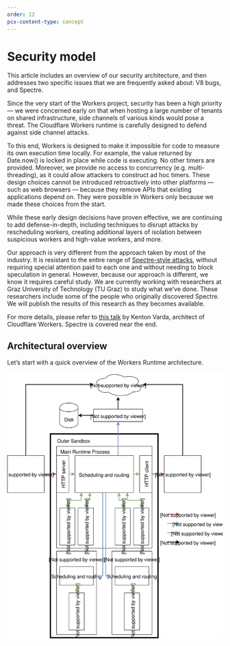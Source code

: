 ```yaml
---
order: 12
pcx-content-type: concept
---
```


# Security model

This article includes an overview of our security architecture, and then addresses two specific issues that we are frequently asked about: V8 bugs, and Spectre.

Since the very start of the Workers project, security has been a high priority — we were concerned early on that when hosting a large number of tenants on shared infrastructure, side channels of various kinds would pose a threat. The Cloudflare Workers runtime is carefully designed to defend against side channel attacks.

To this end, Workers is designed to make it impossible for code to measure its own execution time locally. For example, the value returned by Date.now() is locked in place while code is executing. No other timers are provided. Moreover, we provide no access to concurrency (e.g. multi-threading), as it could allow attackers to construct ad hoc timers. These design choices cannot be introduced retroactively into other platforms — such as web browsers — because they remove APIs that existing applications depend on. They were possible in Workers only because we made these choices from the start.

While these early design decisions have proven effective, we are continuing to add defense-in-depth, including techniques to disrupt attacks by rescheduling workers, creating additional layers of isolation between suspicious workers and high-value workers, and more.

Our approach is very different from the approach taken by most of the industry. It is resistant to the entire range of [Spectre-style attacks](https://www.cloudflare.com/learning/security/threats/meltdown-spectre/), without requiring special attention paid to each one and without needing to block speculation in general. However, because our approach is different, we know it requires careful study. We are currently working with researchers at Graz University of Technology (TU Graz) to study what we’ve done. These researchers include some of the people who originally discovered Spectre. We will publish the results of this research as they becomes available.

For more details, please refer to [this talk](https://www.infoq.com/presentations/cloudflare-v8) by Kenton Varda, architect of Cloudflare Workers. Spectre is covered near the end.

## Architectural overview

Let’s start with a quick overview of the Workers Runtime architecture.

<div className="security-page-workers-architecture-diagram">

![Workers architecture diagram](./media/Workers-architecture.svg)

</div>
<style dangerouslySetInnerHTML={{__html: `
  [theme="dark"] .security-page-workers-architecture-diagram {
    filter: invert(1);
    -webkit-filter: invert(1);
  }
`}}/>

There are two fundamental parts of designing a code sandbox: secure isolation and API design.

### Isolation

First, we need to create an execution environment where code can’t access anything it’s not supposed to.

For this, our primary tool is V8, the JavaScript engine developed by Google for use in Chrome. V8 executes code inside “isolates”, which prevent that code from accessing memory outside the isolate — even within the same process. Importantly, this means we can run many isolates within a single process. This is essential for an edge compute platform like Workers where we must host many thousands of guest apps on every machine, and rapidly switch between these guests thousands of times per second with minimal overhead. If we had to run a separate process for every guest, the number of tenants we could support would be drastically reduced, and we’d have to limit edge compute to a small number of big enterprise customers who could pay a lot of money. With isolate technology, we can make edge compute available to everyone.

Sometimes, though, we do decide to schedule a worker in its own private process. We do this if it uses certain features that we feel need an extra layer of isolation. For example, when a developer uses the devtools debugger to inspect their worker, we run that worker in a separate process. This is because historically, in the browser, the inspector protocol has only been usable by the browser’s trusted operator, and therefore has not received as much security scrutiny as the rest of V8. In order to hedge against the increased risk of bugs in the inspector protocol, we move inspected workers into a separate process with a process-level sandbox. We also use process isolation as an extra defense against Spectre, which I’ll describe later in this post.

Additionally, even for isolates that run in a shared process with other isolates, we run multiple instances of the whole runtime on each machine, which we call “cordons”. Workers are distributed among cordons by assigning each worker a level of trust and separating low-trusted workers from those we trust more highly. As one example of this in operation: a customer who signs up for our free plan will not be scheduled in the same process as an enterprise customer. This provides some defense-in-depth in the case a zero-day security vulnerability is found in V8. But I’ll talk more about V8 bugs, and how we address them, later in this post.

At the whole-process level, we apply another layer of sandboxing for defense in depth. The “layer 2” sandbox uses Linux namespaces and seccomp to prohibit all access to the filesystem and network. Namespaces and seccomp are commonly used to implement containers. However, our use of these technologies is much stricter than what is usually possible in container engines, because we configure namespaces and seccomp after the process has started (but before any isolates have been loaded). This means, for example, we can (and do) use a totally empty filesystem (mount namespace) and use seccomp to block absolutely all filesystem-related system calls. Container engines can’t normally prohibit all filesystem access because doing so would make it impossible to use `exec()` to start the guest program from disk; in our case, our guest programs are not native binaries, and the Workers runtime itself has already finished loading before we block filesystem access.

The layer 2 sandbox also totally prohibits network access. Instead, the process is limited to communicating only over local Unix domain sockets, to talk to other processes on the same system. Any communication to the outside world must be mediated by some other local process outside the sandbox.

One such process in particular, which we call the “supervisor”, is responsible for fetching worker code and configuration from disk or from other internal services. The supervisor ensures that the sandbox process cannot read any configuration except that which is relevant to the workers that it should be running.

For example, when the sandbox process receives a request for a worker it hasn’t seen before, that request includes the encryption key for that worker’s code (including attached secrets). The sandbox can then pass that key to the supervisor in order to request the code. The sandbox cannot request any worker for which it has not received the appropriate key. It cannot enumerate known workers. It also cannot request configuration it doesn’t need; for example, it cannot request the TLS key used for HTTPS traffic to the worker.

Aside from reading configuration, the other reason for the sandbox to talk to other processes on the system is to implement APIs exposed to Workers. Which brings us to API design.

### API design

There is a saying: “If a tree falls in the forest, but no one is there to hear it, does it make a sound?” We have a related saying: “If a Worker executes in a fully-isolated environment in which it is totally prevented from communicating with the outside world, does it actually run?”

Complete code isolation is, in fact, useless. In order for Workers to do anything useful, they have to be allowed to communicate with users. At the very least, a Worker needs to be able to receive requests and respond to them. It would also be nice if it could send requests to the world, safely. For that, we need APIs.

In the context of sandboxing, API design takes on a new level of responsibility. Our APIs define exactly what a Worker can and cannot do. We must be very careful to design each API so that it can only express operations which we want to allow, and no more. For example, we want to allow Workers to make and receive HTTP requests, while we do not want them to be able to access the local filesystem or internal network services.

Let’s dig into the easier example first. Currently, Workers does not allow any access to the local filesystem. Therefore, we do not expose a filesystem API at all. No API means no access.

But, imagine if we did want to support local filesystem access in the future. How would we do that? We obviously wouldn’t want Workers to see the whole filesystem. Imagine, though, that we wanted each Worker to have its own private directory on the filesystem where it can store whatever it wants.

To do this, we would use a design based on [capability-based security](https://en.wikipedia.org/wiki/Capability-based_security). Capabilities are a big topic, but in this case, what it would mean is that we would give the worker an object of type `Directory`, representing a directory on the filesystem. This object would have an API that allows creating and opening files and subdirectories, but does not permit traversing “up” the tree to the parent directory. Effectively, each worker would see its private `Directory` as if it were the root of their own filesystem.

How would such an API be implemented? As described above, the sandbox process cannot access the real filesystem, and we’d prefer to keep it that way. Instead, file access would be mediated by the supervisor process. The sandbox talks to the supervisor using [Cap’n Proto RPC](https://capnproto.org/rpc.html), a capability-based RPC protocol. (Cap’n Proto is an open source project currently maintained by the Cloudflare Workers team.) This protocol makes it very easy to implement capability-based APIs, so that we can strictly limit the sandbox to accessing only the files that belong to the Workers it is running.

Now what about network access? Today, Workers are allowed to talk to the rest of the world only via HTTP — both incoming and outgoing. There is no API for other forms of network access, therefore it is prohibited (though we plan to support other protocols in the future).

As mentioned before, the sandbox process cannot connect directly to the network. Instead, all outbound HTTP requests are sent over a Unix domain socket to a local proxy service. That service implements restrictions on the request. For example, it verifies that the request is either addressed to a public Internet service, or to the Worker’s zone’s own origin server, not to internal services that might be visible on the local machine or network. It also adds a header to every request identifying the worker from which it originates, so that abusive requests can be traced and blocked. Once everything is in order, the request is sent on to our HTTP caching layer, and then out to the Internet.

Similarly, inbound HTTP requests do not go directly to the Workers Runtime. They are first received by an inbound proxy service. That service is responsible for TLS termination (the Workers Runtime never sees TLS keys), as well as identifying the correct Worker script to run for a particular request URL. Once everything is in order, the request is passed over a Unix domain socket to the sandbox process.

## V8 bugs and the “patch gap”

Every non-trivial piece of software has bugs, and sandboxing technologies are no exception. Virtual machines have bugs, containers have bugs, and yes, isolates (which we use) also have bugs. We can’t live life pretending that no further bugs will ever be discovered; instead, we must assume they will and plan accordingly.

We rely heavily on isolation provided by V8, the JavaScript engine built by Google for use in Chrome. This has good sides and bad sides. On one hand, V8 is an extraordinarily complicated piece of technology, creating a wider “attack surface” than virtual machines. More complexity means more opportunities for something to go wrong. On the bright side, though, an extraordinary amount of effort goes into finding and fixing V8 bugs, owing to its position as arguably the most popular sandboxing technology in the world. Google regularly pays out 5-figure bounties to anyone finding a V8 sandbox escape. Google also operates fuzzing infrastructure that automatically finds bugs faster than most humans can. Google’s investment does a lot to minimize the danger of V8 “zero-days” — bugs that are found by the bad guys and not known to Google.

But, what happens after a bug is found and reported by the good guys? V8 is open source, so fixes for security bugs are developed in the open and released to everyone at the same time — good guys and bad guys. It’s important that any patch be rolled out to production as fast as possible, before the bad guys can develop an exploit.

The time between publishing the fix and deploying it is known as the “patch gap”. Earlier this year, [Google announced that Chrome’s patch gap had been reduced from 33 days to 15 days](https://www.zdnet.com/article/google-cuts-chrome-patch-gap-in-half-from-33-to-15-days/).

Fortunately, we have an advantage here, in that we directly control the machines on which our system runs. We have automated almost our entire build and release process, so the moment a V8 patch is published, our systems automatically build a new release of the Workers Runtime and, after one-click sign-off from the necessary (human) reviewers, automatically push that release out to production.

As a result, our patch gap is now under 24 hours. A patch published by V8’s team in Munich during their work day will usually be in production before the end of our work day in the US.

## Spectre: Introduction

![Spectre-vulnerability-@2x](./media/Spectre-vulnerability-@2x.png)
We get a lot of questions about Spectre. The V8 team at Google has stated in no uncertain terms that [V8 itself cannot defend against Spectre](https://arxiv.org/abs/1902.05178). Since Workers relies on V8 for sandboxing, many have asked if that leaves Workers vulnerable. However, we do not need to depend on V8 for this; the Workers environment presents many alternative approaches to mitigating Spectre.

Spectre is complicated and nuanced, and there’s no way we can cover everything there is to know about it or how Workers addresses it in a single article. But, hopefully we can clear up some of the confusion and concern.

### What is it?

Spectre is a class of attacks in which a malicious program can trick the CPU into “speculatively” performing computation using data that the program is not supposed to have access to. The CPU eventually realizes the problem and does not allow the program to see the results of the speculative computation. However, the program may be able to derive bits of the secret data by looking at subtle side effects of the computation, such as the effects on cache.

[For more background about Spectre, check out our Learning Center page on the topic.](https://www.cloudflare.com/learning/security/threats/meltdown-spectre/)

### Why does it matter for Workers?

Spectre encompasses a wide variety of vulnerabilities present in modern CPUs. The specific vulnerabilities vary by architecture and model, and it is likely that many vulnerabilities exist which haven’t yet been discovered.

These vulnerabilities are a problem for every cloud compute platform. Any time you have more than one tenant running code on the same machine, Spectre attacks come into play. However, the “closer together” the tenants are, the more difficult it can be to mitigate specific vulnerabilities. Many of the known issues can be mitigated at the kernel level (protecting processes from each other) or at the hypervisor level (protecting VMs), often with the help of CPU microcode updates and various tricks (many of which, unfortunately, come with serious performance impact).

In Cloudflare Workers, we isolate tenants from each other using V8 isolates — not processes nor VMs. This means that we cannot necessarily rely on OS or hypervisor patches to “solve” Spectre for us. We need our own strategy.

### Why not use process isolation?

Cloudflare Workers is designed to run your code in every single Cloudflare location, of which there are currently 200 worldwide and growing.

We wanted Workers to be a platform that is accessible to everyone — not just big enterprise customers who can pay megabucks for it. We need to handle a huge number of tenants, where many tenants get very little traffic.

Combine these two points, and things get tricky.

A typical, non-edge serverless provider could handle a low-traffic tenant by sending all of that tenant’s traffic to a single machine, so that only one copy of the application needs to be loaded. If the machine can handle, say, a dozen tenants, that’s plenty. That machine can be hosted in a mega-datacenter with literally millions of machines, achieving economies of scale. However, this centralization incurs latency and worldwide bandwidth costs when the users don’t happen to be nearby.

With Workers, on the other hand, every tenant, regardless of traffic level, currently runs in every Cloudflare location. And in our quest to get as close to the end user as possible, we sometimes choose locations that only have space for a limited number of machines. The net result is that we need to be able to host thousands of active tenants per machine, with the ability to rapidly spin up inactive ones on-demand. That means that each guest cannot take more than a couple megabytes of memory — hardly enough space for a call stack, much less everything else that a process needs.

Moreover, we need context switching to be extremely cheap. Many Workers resident in memory will only handle an event every now and then, and many Workers spend less than a fraction of a millisecond on any particular event. In this environment, a single core can easily find itself switching between thousands of different tenants every second. Moreover, to handle one event, a significant amount of communication needs to happen between the guest application and its host, meaning still more switching and communications overhead. If each tenant lives in its own process, all this overhead is orders of magnitude larger than if many tenants live in a single process. When using strict process isolation in Workers, we find the CPU cost can easily be 10x what it is with a shared process.

In order to keep Workers inexpensive, fast, and accessible to everyone, we must solve these issues, and that means we must find a way to host multiple tenants in a single process.

### There is no “fix” for Spectre

A dirty secret that the industry doesn’t like to admit: no one has “fixed” Spectre. Not even when using heavyweight virtual machines. Everyone is still vulnerable.

The current approach being taken by most of the industry is essentially a game of whack-a-mole. Every couple months, researchers uncover a new Spectre vulnerability. CPU vendors release some new microcode, OS vendors release kernel patches, and everyone has to update.

But is it enough to merely deploy the latest patches?

It is abundantly clear that many more vulnerabilities exist, but haven’t yet been publicized. Who might know about those vulnerabilities? Most of the bugs being published are being found by (very smart) graduate students on a shoestring budget. Imagine, for a minute, how many more bugs a well-funded government agency, able to buy the very best talent in the world, could be uncovering.

To truly defend against Spectre, we need to take a different approach. It’s not enough to block individual known vulnerabilities. We must address the entire class of vulnerabilities at once.

### We can’t stop it, but we can slow it down

Unfortunately, it’s unlikely that any catch-all “fix” for Spectre will be found. But for the sake of argument, let’s try.

Fundamentally, all Spectre vulnerabilities use side channels to detect hidden processor state. Side channels, by definition, involve observing some non-deterministic behavior of a system. Conveniently, most software execution environments try hard to eliminate non-determinism, because non-deterministic execution makes applications unreliable.

However, there are a few sorts of non-determinism that are still common. The most obvious among these is timing. The industry long ago gave up on the idea that a program should take the same amount of time every time it runs, because deterministic timing is fundamentally at odds with heuristic performance optimization. Sure enough, most Spectre attacks focus on timing as a way to detect the hidden microarchitectural state of the CPU.

Some have proposed that we can solve this by making timers inaccurate or adding random noise. However, it turns out that this does not stop attacks; it only makes them slower. If the timer tracks real time at all, then anything you can do to make it inaccurate can be overcome by running an attack multiple times and using statistics to filter out the noise.

Many security researchers see this as the end of the story. What good is slowing down an attack, if the attack is still possible? Once the attacker gets your private key, it’s game over, right? What difference does it make if it takes them a minute or a month?

### Cascading slow-downs

We find that, actually, measures that slow down an attack can be powerful.

Our key insight is this: as an attack becomes slower, new techniques become practical to make it even slower still. The goal, then, is to chain together enough techniques that an attack becomes so slow as to be uninteresting.

Much of cryptography, after all, is technically vulnerable to “brute force” attacks — technically, with enough time, you can break it. But when the time required is thousands (or even billions) of years, we decide that this is good enough.

So, what do we do to slow down Spectre attacks to the point of meaninglessness?

## Freezing a Spectre attack

![freeze-Spectre@2x](./media/freeze-Spectre@2x.png)

### Step 0: Don’t allow native code

We do not allow our customers to upload native-code binaries to run on our network. We only accept JavaScript and WebAssembly. Of course, many other languages, like Python, Rust, or even Cobol, can be compiled or transpiled to one of these two formats; the important point is that we do another pass on our end, using V8, to convert these formats into true native code.

This, in itself, doesn’t necessarily make Spectre attacks harder. However, I present this as step 0 because it is fundamental to enabling everything else below.

Accepting native code programs implies being beholden to an existing CPU architecture (typically, x86). In order to execute code with reasonable performance, it is usually necessary to run the code directly on real hardware, severely limiting the host’s control over how that execution plays out. For example, a kernel or hypervisor has no ability to prohibit applications from invoking the CLFLUSH instruction, an instruction [which is very useful in side channel attacks](https://gruss.cc/files/flushflush.pdf) and almost nothing else.

Moreover, supporting native code typically implies supporting whole existing operating systems and software stacks, which bring with them decades of expectations about how the architecture works under them. For example, x86 CPUs allow a kernel or hypervisor to disable the RDTSC instruction, which reads a high-precision timer. Realistically, though, disabling it will break many programs because they are implemented to use RDTSC any time they want to know the current time.

Supporting native code would bind our hands in terms of mitigation techniques. By using an abstract intermediate format, we have much greater freedom.

### Step 1: Disallow timers and multi-threading

In Workers, you can get the current time using the JavaScript Date API, for example by calling `Date.now()`. However, the time value returned by this is not really the current time. Instead, it is the time at which the network message was received which caused the application to begin executing. While the application executes, time is locked in place. For example, say an attacker writes:

```js
let start = Date.now();
for (let i = 0; i < 1e6; i++) {
  doSpectreAttack();
}
let end = Date.now();
```

The values of `start` and `end` will always be exactly the same. The attacker cannot use `Date` to measure the execution time of their code, which they would need to do to carry out an attack.

<Aside>

This is a measure we actually implemented in mid-2017, long before Spectre was announced (and before we knew about it). We implemented this measure because we were worried about timing side channels in general. Side channels have been a concern of the Workers team from day one, and we have designed our system from the ground up with this concern in mind.

</Aside>

Related to our taming of `Date`, we also do not permit multi-threading or shared memory in Workers. Everything related to the processing of one event happens on the same thread — otherwise, it would be possible to “race” threads in order to ”MacGyver” an implicit timer. We don’t even allow multiple Workers operating on the same request to run concurrently. For example, if you have installed a Cloudflare App on your zone which is implemented using Workers, and your zone itself also uses Workers, then a request to your zone may actually be processed by two Workers in sequence. These run in the same thread.

So, we have prevented code execution time from being measured _locally_. However, that doesn’t actually prevent it from being measured: it can still be measured remotely. For example, the HTTP client that is sending a request to trigger the execution of the Worker can measure how long it takes for the Worker to respond. Of course, such a measurement is likely to be very noisy, since it would have to traverse the Internet. Such noise can be overcome, in theory, by executing the attack many times and taking an average.

<Aside>

Some people have suggested that if a serverless platform like Workers were to completely reset an application’s state between requests, so that every request “starts fresh”, this would make attacks harder. That is, imagine that a Worker’s global variables were reset after every request, meaning you cannot store state in globals in one request and then read that state in the next. Then, doesn’t that mean the attack has to start over from scratch for every request? If each request is limited to, say, 50ms of CPU time, does that mean that a Spectre attack isn’t possible, because there’s not enough time to carry it out? Unfortunately, it’s not so simple. State doesn’t have to be stored in the Worker; it could instead be stored in a conspiring client. The server can return its state to the client in each response, and the client can send it back to the server in the next request.

</Aside>

But is an attack based on remote timers really feasible in practice? **In adversarial testing, with help from leading Spectre experts, we have not been able to develop an attack that actually works in production.**

However, we don’t feel the lack of a working attack means we should stop building defenses. Instead, we’re currently testing some more advanced measures, which we plan to roll out in the coming weeks.

### Step 2: Dynamic process isolation

We know that if an attack is possible at all, it would take a very long time to run — hours at the very least, maybe as long as weeks. But once an attack has been running even for a second, we have a huge amount of new data that we can use to trigger further measures.

Spectre attacks, you see, do a lot of “weird stuff” that you wouldn’t usually expect to see in a normal program. These attacks intentionally try to create pathological performance scenarios in order to amplify microarchitectural effects. This is especially true when the attack has already been forced to run billions of times in a loop in order to overcome other mitigations, like those discussed above. This tends to show up in metrics like CPU performance counters.

Now, the usual problem with using performance metrics to detect Spectre attacks is that sometimes you get false positives. Sometimes, a legitimate program behaves really badly. You can’t go around shutting down every app that has bad performance.

Luckily, we don’t have to. Instead, we can choose to reschedule any Worker with suspicious performance metrics into its own process. As we described above, we can’t do this with every Worker, because the overhead would be too high. But, it’s totally fine to process-isolate just a few Workers, defensively. If the Worker is legitimate, it will keep operating just fine, albeit with a little more overhead. Fortunately for us, the nature of our platform is such that we can reschedule a Worker into its own process at basically any time.

In fact, fancy performance-counter based triggering may not even be necessary here. If a Worker merely uses a large amount of CPU time per event, then the overhead of isolating it in its own process is relatively less, because it switches context less often. So, we might as well use process isolation for any Worker that is CPU-hungry.

Once a Worker is isolated, then we can rely on the operating system’s Spectre defenses, just as like, for example, most desktop web browsers now do.

Over the past year we’ve been working with the experts at Graz Technical University to develop this approach. (TU Graz’s team co-discovered Spectre itself, and has been responsible for a huge number of the follow-on discoveries since then.) We have developed the ability to dynamically isolate workers, and we have identified metrics which reliably detect attacks. The whole system is currently undergoing testing to work out any remaining bugs, and we expect to roll it out fully within the next several weeks.

But didn’t we say earlier that even process isolation isn’t a complete defense, because it only addresses known vulnerabilities? Yes, this is still true. However, the trend over time is that new Spectre attacks tend to be slower and slower to carry out, and hence we can reasonably guess that by imposing process isolation we have further slowed down even attacks that we don’t know about yet.

### Step 3: Periodic whole-memory shuffling

After Step 2, we already think we’ve prevented all known attacks, and we’re only worried about hypothetical unknown attacks. How long does a hypothetical unknown attack take to carry out? Well, obviously, nobody knows. But with all the mitigations in place so far, and considering that new attacks have generally been slower than older ones, we think it’s reasonable to guess attacks will take days or longer.

On a time scale of a day, we have new things we can do. In particular, it’s totally reasonable to restart the entire Workers runtime on a daily basis, which resets the locations of everything in memory, forcing attacks to restart the process of discovering the locations of secrets.

We can also reschedule Workers across physical machines or cordons, so that the window to attack any particular neighbor is limited.

In general, because Workers are fundamentally preemptible (unlike containers or VMs), we have a lot of freedom to frustrate attacks.

Once we have dynamic process isolation fully deployed, we plan to develop these ideas next. We see this as an ongoing investment, not something that will ever be “done”.
